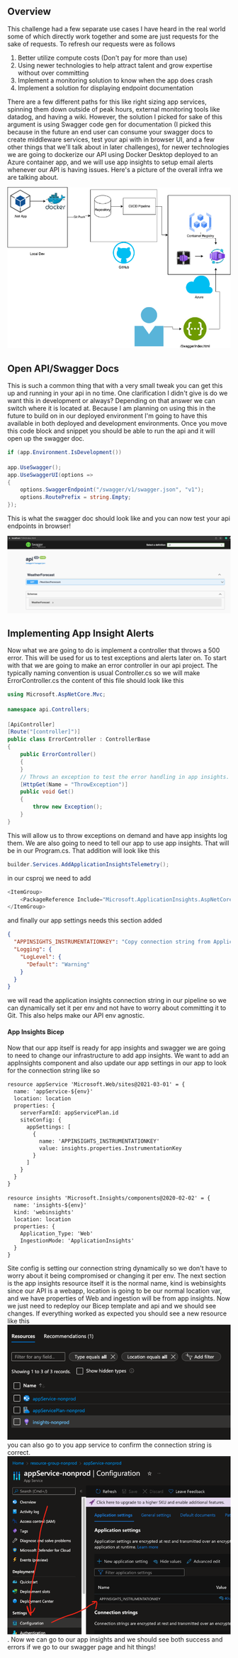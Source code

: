 ## Overview

This challenge had a few separate use cases I have heard in the real world some of which directly work together and some are just requests for the sake of requests. To refresh our requests were as follows

1. Better utilize compute costs (Don't pay for more than use)
1. Using newer technologies to help attract talent and grow expertise without over committing
1. Implement a monitoring solution to know when the app does crash
1. Implement a solution for displaying endpoint documentation

There are a few different paths for this like right sizing app services, spinning them down outside of peak hours, external monitoring tools like datadog, and having a wiki. However, the solution I picked for sake of this argument is using Swagger code gen for documentation (I picked this because in the future an end user can consume your swagger docs to create middleware services, test your api with in browser UI, and a few other things that we'll talk about in later challenges), for newer technologies we are going to dockerize our API using Docker Desktop deployed to an Azure container app, and we will use app insights to setup email alerts whenever our API is having issues. Here's a picture of the overall infra we are talking about.

![Solution](media/Solution1.png "Solution")

## Open API/Swagger Docs

This is such a common thing that with a very small tweak you can get this up and running in your api in no time. One clarification I didn't give is do we want this in development or always? Depending on that answer we can switch where it is located at. Because I am planning on using this in the future to build on in our deployed environment I'm going to have this available in both deployed and development environments. Once you move this code block and snippet you should be able to run the api and it will open up the swagger doc.

```cs
if (app.Environment.IsDevelopment())

app.UseSwagger();
app.UseSwaggerUI(options =>
{
    options.SwaggerEndpoint("/swagger/v1/swagger.json", "v1");
    options.RoutePrefix = string.Empty;
});
```

This is what the swagger doc should look like and you can now test your api endpoints in browser!

![Swagger](media/Swagger.png "Swagger")

## Implementing App Insight Alerts

Now what we are going to do is implement a controller that throws a 500 error. This will be used for us to test exceptions and alerts later on. To start with that we are going to make an error controller in our api project. The typically naming convention is usual <Thing>Controller.cs so we will make ErrorController.cs the content of this file should look like this

```cs
using Microsoft.AspNetCore.Mvc;

namespace api.Controllers;

[ApiController]
[Route("[controller]")]
public class ErrorController : ControllerBase
{
    public ErrorController()
    {
    }
    // Throws an exception to test the error handling in app insights.
    [HttpGet(Name = "ThrowException")]
    public void Get()
    {
        throw new Exception();
    }
}
```

This will allow us to throw exceptions on demand and have app insights log them. We are also going to need to tell our app to use app insights. That will be in our Program.cs. That addition will look like this

```cs
builder.Services.AddApplicationInsightsTelemetry();
```

in our csproj we need to add

```cs
<ItemGroup>
    <PackageReference Include="Microsoft.ApplicationInsights.AspNetCore" Version="2.16.0" />
</ItemGroup>
```

and finally our app settings needs this section added

```json
{
  "APPINSIGHTS_INSTRUMENTATIONKEY": "Copy connection string from Application Insights Resource Overview",
  "Logging": {
    "LogLevel": {
      "Default": "Warning"
    }
  }
}
```

we will read the application insights connection string in our pipeline so we can dynamically set it per env and not have to worry about committing it to Git. This also helps make our API env agnostic.

#### App Insights Bicep

Now that our app itself is ready for app insights and swagger we are going to need to change our infrastructure to add app insights. We want to add an appInsights component and also update our app settings in our app to look for the connection string like so

```bicep
resource appService 'Microsoft.Web/sites@2021-03-01' = {
  name: 'appService-${env}'
  location: location
  properties: {
    serverFarmId: appServicePlan.id
    siteConfig: {
      appSettings: [
        {
          name: 'APPINSIGHTS_INSTRUMENTATIONKEY'
          value: insights.properties.InstrumentationKey
        }
      ]
    }
  }
}

resource insights 'Microsoft.Insights/components@2020-02-02' = {
  name: 'insights-${env}'
  kind: 'webinsights'
  location: location
  properties: {
    Application_Type: 'Web'
    IngestionMode: 'ApplicationInsights'
  }
}
```

Site config is setting our connection string dynamically so we don't have to worry about it being compromised or changing it per env. The next section is the app insights resource itself it is the normal name, kind is webinsights since our API is a webapp, location is going to be our normal location var, and we have properties of Web and ingestion will be from app insights. Now we just need to redeploy our Bicep template and api and we should see changes.
If everything worked as expected you should see a new resource like this
![Solution1RG](media/Solution1RG.png "Solution1RG")
you can also go to you app service to confirm the connection string is correct.
![ConfigAI](media/ConfigAI.png "ConfigAI").
Now we can go to our app insights and we should see both success and errors if we go to our swagger page and hit things!
